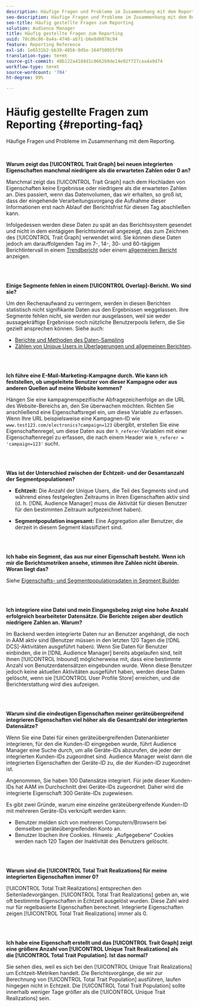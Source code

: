 ```yaml
---
description: Häufige Fragen und Probleme im Zusammenhang mit dem Reporting.
seo-description: Häufige Fragen und Probleme im Zusammenhang mit dem Reporting.
seo-title: Häufig gestellte Fragen zum Reporting
solution: Audience Manager
title: Häufig gestellte Fragen zum Reporting
uuid: 78cd6c86-8a4a-4748-ab71-b6e8d6078c94
feature: Reporting Reference
exl-id: 1e6531b2-bb39-4056-9d5e-164f50955f99
translation-type: tm+mt
source-git-commit: 48b122a4184d1c0662b9de14e92f727caa4a9d74
workflow-type: tm+mt
source-wordcount: '704'
ht-degree: 99%

---
```


# Häufig gestellte Fragen zum Reporting {#reporting-faq}

Häufige Fragen und Probleme im Zusammenhang mit dem Reporting.

<br>

<!-- 

faq_reports.xml

 -->

**Warum zeigt das [!UICONTROL Trait Graph] bei neuen integrierten Eigenschaften manchmal niedrigere als die erwarteten Zahlen oder 0 an?**

Manchmal zeigt das [!UICONTROL Trait Graph] nach dem Hochladen von Eigenschaften keine Ergebnisse oder niedrigere als die erwarteten Zahlen an. Dies passiert, wenn das Datenvolumen, das wir erhalten, so groß ist, dass der eingehende Verarbeitungsvorgang die Aufnahme dieser Informationen erst nach Ablauf der Berichtsfrist für diesen Tag abschließen kann. 

Infolgedessen werden diese Daten zu spät an das Berichtssystem gesendet und nicht in dem eintägigen Berichtsintervall angezeigt, das zum Zeichnen des [!UICONTROL Trait Graph] verwendet wird. Sie können diese Daten jedoch am darauffolgenden Tag im 7-, 14-, 30- und 60-tägigen Berichtintervall in einem [Trendbericht](../reporting/trend-reports.md#trend-report-overview) oder einem [allgemeinen Bericht](../reporting/general-reports.md#general-reports-overview) anzeigen.

<br> 

**Einige Segmente fehlen in einem [!UICONTROL Overlap]-Bericht. Wo sind sie?**

Um den Rechenaufwand zu verringern, werden in diesen Berichten statistisch nicht signifikante Daten aus den Ergebnissen weggelassen. Ihre Segmente fehlen nicht, sie werden nur ausgelassen, weil sie weder aussagekräftige Ergebnisse noch nützliche Benutzerpools liefern, die Sie gezielt ansprechen können. Siehe auch:

* [Berichte und Methoden des Daten-Sampling](../reporting/report-sampling.md)
* [Zählen von Unique Users in Überlagerungen und allgemeinen Berichten](../reporting/unique-user-counts.md).

<br> 

**Ich führe eine E-Mail-Marketing-Kampagne durch. Wie kann ich feststellen, ob umgeleitete Benutzer von dieser Kampagne oder aus anderen Quellen auf meine Website kommen?**

Hängen Sie eine kampagnenspezifische Abfragezeichenfolge an die URL des Website-Bereichs an, den Sie überwachen möchten. Richten Sie anschließend eine Eigenschaftsregel ein, um diese Variable zu erfassen. Wenn Ihre URL beispielsweise eine Kampagnen-ID wie `www.test123.com/electronics?campaign=123` übergibt, erstellen Sie eine Eigenschaftenregel, um diese Daten aus der `h_referer`-Variablen mit einer Eigenschaftenregel zu erfassen, die nach einem Header wie `h_referer = 'campaign=123'` sucht.

<br> 

**Was ist der Unterschied zwischen der Echtzeit- und der Gesamtanzahl der Segmentpopulationen?**

* **Echtzeit:** Die Anzahl der Unique Users, die Teil des Segments sind und während eines festgelegten Zeitraums in Ihren Eigenschaften aktiv sind (d. h. [!DNL Audience Manager] muss die Aktivität für diesen Benutzer für den bestimmten Zeitraum aufgezeichnet haben).

* **Segmentpopulation insgesamt:** Eine Aggregation aller Benutzer, die derzeit in diesem Segment klassifiziert sind.

<!-- 

<p> <b>Why is data available for total fires for traits but not segments?</b> </p> 
<p>Total fires correspond to page loads. Total trait fires provide the number of times that specific trait has fired. This number will always be equal to, or greater than, your unique user count. By contrast, segments are audience profiles that represent groups of users. Segments don't correlate to page loads or views because they're tied to logic that classifies users based on rules, not individual traits. </p>

 -->

<br> 

**Ich habe ein Segment, das aus nur einer Eigenschaft besteht. Wenn ich mir die Berichtsmetriken ansehe, stimmen ihre Zahlen nicht überein. Woran liegt das?**

Siehe [Eigenschafts- und Segmentpopulationsdaten in Segment Builder](../features/segments/segment-builder-data.md).

<br> 

<!-- 

<p> <b>Why would there be a difference between real-time segment population and the unique values?</b> </p> 
<p>Audience Manager uses different methodologies to count traits and segments. </p> 
<p>For traits, the uniques metric represents receipt of data collection. Every time a visitor realizes a particular trait, either in real-time via the DCS, or offline via Inbound, the uniques for that trait goes up by 1. </p> 
<p>For example, a trait uniques of 2,340 over the range of seven days means that 2,340 unique visitors realized that trait over the last seven days. </p> 
<p>Segments are counted differently because their primary purpose is to help you understand your audience better. Every time Audience Manager sees a visitor in real-time who is a member of a given segment, even if that segment isn’t being newly realized or re-realized on a request, the uniques for that segment goes up by 1. </p> 
<p>For example, a segment uniques of 5,000 over the range of seven days means that Audience Manager saw 5,000 unique users in real-time data-collection events over the last seven days who were members of that segment at the time that Audience Manager saw them, regardless of whether that was a new membership or a pre-existing one. </p>

 -->

**Ich integriere eine Datei und mein Eingangsbeleg zeigt eine hohe Anzahl erfolgreich bearbeiteter Datensätze. Die Berichte zeigen aber deutlich niedrigere Zahlen an. Warum?**

Im Backend werden integrierte Daten nur an Benutzer angehängt, die noch in AAM aktiv sind (Benutzer müssen in den letzten 120 Tagen die [!DNL DCS]-Aktivitäten ausgeführt haben). Wenn Sie Daten für Benutzer einbinden, die in [!DNL Audience Manager] bereits abgelaufen sind, teilt Ihnen [!UICONTROL Inbound] möglicherweise mit, dass eine bestimmte Anzahl von Benutzerdatensätzen eingebunden wurde. Wenn diese Benutzer jedoch keine aktuellen Aktivitäten ausgeführt haben, werden diese Daten gelöscht, wenn sie [!UICONTROL User Profile Store] erreichen, und die Berichterstattung wird dies aufzeigen.

<br> 

**Warum sind die eindeutigen Eigenschaften meiner geräteübergreifend integrieren Eigenschaften viel höher als die Gesamtzahl der integrierten Datensätze?**

Wenn Sie eine Datei für einen geräteübergreifenden Datenanbieter integrieren, für den die Kunden-ID eingegeben wurde, führt Audience Manager eine Suche durch, um alle Geräte-IDs abzurufen, die jeder der integrierten Kunden-IDs zugeordnet sind. Audience Manager weist dann die integrierten Eigenschaften der Geräte-ID zu, die der Kunden-ID zugeordnet ist.

Angenommen, Sie haben 100 Datensätze integriert. Für jede dieser Kunden-IDs hat AAM im Durchschnitt drei Geräte-IDs zugeordnet. Daher wird die integrierte Eigenschaft 300 Geräte-IDs zugewiesen.

Es gibt zwei Gründe, warum eine einzelne geräteübergreifende Kunden-ID mit mehreren Geräte-IDs verknüpft werden kann:

* Benutzer melden sich von mehreren Computern/Browsern bei demselben geräteübergreifenden Konto an.
* Benutzer löschen ihre Cookies. Hinweis: „Aufgegebene“ Cookies werden nach 120 Tagen der Inaktivität des Benutzers gelöscht.

<br> 

**Warum sind die [!UICONTROL Total Trait Realizations] für meine integrierten Eigenschaften immer 0?**

[!UICONTROL Total Trait Realizations] entsprechen den Seitenladevorgängen. [!UICONTROL Total Trait Realizations] geben an, wie oft bestimmte Eigenschaften in Echtzeit ausgelöst wurden. Diese Zahl wird nur für regelbasierte Eigenschaften berechnet. Integrierte Eigenschaften zeigen [!UICONTROL Total Trait Realizations] immer als 0.

<br> 

**Ich habe eine Eigenschaft erstellt und das [!UICONTROL Trait Graph] zeigt eine größere Anzahl von [!UICONTROL Unique Trait Realizations] als die [!UICONTROL Total Trait Population]. Ist das normal?**

Sie sehen dies, weil es sich bei den [!UICONTROL Unique Trait Realizations] um Echtzeit-Metriken handelt. Die Berichtsvorgänge, die wir zur Berechnung von [!UICONTROL Total Trait Population] ausführen, laufen hingegen nicht in Echtzeit. Die [!UICONTROL Total Trait Population] sollte innerhalb weniger Tage größer als die [!UICONTROL Unique Trait Realizations] sein.

